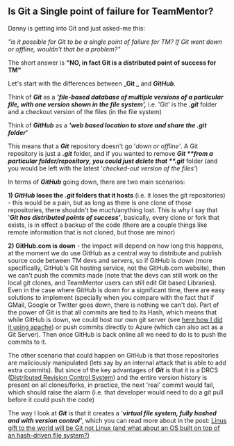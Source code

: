 ## Is Git a Single point of failure for TeamMentor?

Danny is getting into Git and just asked-me this:  

_"is it possible for Git to be a single point of failure for TM? If Git went down or offline, wouldn't that be a problem?"_  

The short answer is **"NO, in fact Git is a distributed point of success for TM"**  

Let's start with the differences between **_Git _** and **_GitHub_**.

Think of **_Git_** as a **_'file-based database of multiple versions of a particular file, with one version shown in the file system',_** i.e. 'Git' is the **_.git_** folder and a checkout version of the files (in the file system)

Think of **_GitHub_** as a **_'web based location to store and share the .git folder'_**  

This means that a **_Git_** repository doesn't go '_down or offline'_. A Git repository is just a **_.git_** folder, and if you wanted to remove **_Git _**from a particular folder/repository, you could just delete that **_.git_** folder (and you would be left with the latest '_checked-out version of the files'_)

In terms of **_GitHub_** going down, there are two main scenarios:

**1) _GitHub_ loses the _.git_ folders that it hosts** (i.e. it loses the git repositories) - this would be a pain, but as long as there is one clone of those repositories, there shouldn't be much/anything lost. This is why I say that '**_Git has distributed points of success'_**, basically, every clone or fork that exists, is in effect a backup of the code (there are a couple things like remote information that is not cloned, but those are minor)

**2) GitHub.com is down** - the impact will depend on how long this happens, at the moment we do use GitHub as a central way to distribute and publish source code between TM devs and servers, so if GitHub is down (more specifically, GitHub's Git hosting service, not the GitHub.com website), then we can't push the commits made (note that the devs can still work on the local git clones, and TeamMentor users can still edit Git based Libraries). Even in the case where GitHub is down for a significant time, there are easy solutions to implement (specially when you compare with the fact that if GMail, Google or Twitter goes down, there is nothing we can't do).  Part of the power of Git is that all commits are tied to its Hash, which means that while GitHub is down, we could host our own git server (see [here how I did it using apache](http://blog.diniscruz.com/2013/03/setting-up-apache-httpd-based-git.html)) or push commits directly to Azure (which can also act as a Git Server). Then once GitHub is back online all we need to do is to push the commits to it.

The other scenario that could happen on GitHub is that those repositories are maliciously manipulated (lets say by an internal attack that is able to add extra commits). But since of the key advantages of **_Git_** is that it is a DRCS ([Distributed Revision Control System](http://en.wikipedia.org/wiki/Distributed_revision_control)) and the entire version history is present on all clones/forks, in practice, the next 'real' commit would fail, which should raise the alarm (i.e. that developer would need to do a git pull before it could push the code)

The way I look at **_Git_** is that it creates a '_**virtual file system, fully hashed and with version control'**_, which you can read more about in the post: [Linus gift to the world will be Git not Linux (and what about an OS built on top of an hash-driven file system?)](http://www.blogger.com/blog.diniscruz.com/2013/04/linus-gift-to-world-will-be-git-not.html)
